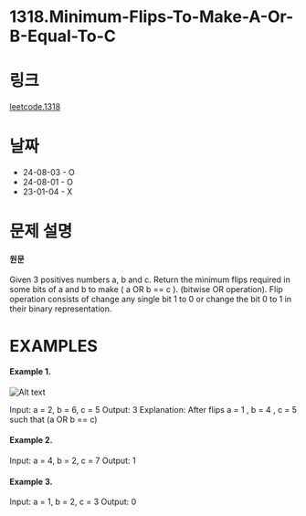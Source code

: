 # 1318.Minimum-Flips-To-Make-A-Or-B-Equal-To-C

# 링크

[leetcode.1318](https://leetcode.com/problems/minimum-flips-to-make-a-or-b-equal-to-c/description/?envType=study-plan-v2&envId=leetcode-75)

# 날짜

* 24-08-03 - O
* 24-08-01 - O
* 23-01-04 - X

# 문제 설명

#### 원문

Given 3 positives numbers a, b and c. Return the minimum flips required in some bits of a and b to make ( a OR b == c ). (bitwise OR operation).
Flip operation consists of change any single bit 1 to 0 or change the bit 0 to 1 in their binary representation.

# EXAMPLES

#### Example 1.

![Alt text](https://assets.leetcode.com/uploads/2020/01/06/sample_3_1676.png)

Input: a = 2, b = 6, c = 5
Output: 3
Explanation: After flips a = 1 , b = 4 , c = 5 such that (a OR b == c)

#### Example 2.

Input: a = 4, b = 2, c = 7
Output: 1

#### Example 3.

Input: a = 1, b = 2, c = 3
Output: 0